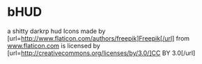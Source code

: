 # bHUD
a shitty darkrp hud
Icons made by [url=http://www.flaticon.com/authors/freepik]Freepik[/url] from www.flaticon.com is licensed by [url=http://creativecommons.org/licenses/by/3.0/]CC BY 3.0[/url]
